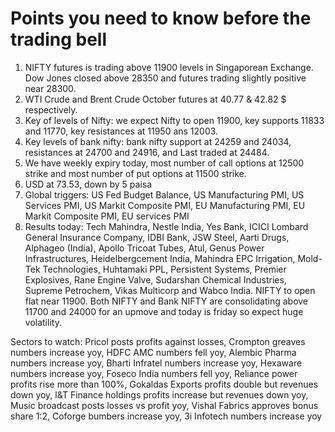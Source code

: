 # Points you need to know before the trading bell
1. NIFTY futures is trading above 11900 levels in Singaporean Exchange. Dow Jones closed above 28350 and futures trading slightly positive near 28300.
2. WTI Crude and Brent Crude October futures at 40.77 & 42.82 $ respectively. 
3. Key of levels of Nifty: we expect Nifty to open 11900, key supports 11833 and 11770, key resistances at 11950 ans 12003.
4. Key levels of bank nifty: bank nifty support at 24259 and 24034, resistances at 24700 and 24916, and Last traded at 24484.
5. We have weekly expiry today, most number of call options at 12500 strike and most number of put options at 11500 strike.
6. USD at 73.53, down by 5 paisa
7. Global triggers: US Fed Budget Balance, US Manufacturing PMI, US Services PMI, US Markit Composite PMI, EU Manufacturing PMI, EU Markit Composite PMI, EU services PMI
8. Results today: Tech Mahindra, Nestle India, Yes Bank, ICICI Lombard General Insurance Company, IDBI Bank, JSW Steel, Aarti Drugs, Alphageo (India), Apollo Tricoat Tubes, Atul, Genus Power Infrastructures, Heidelbergcement India, Mahindra EPC Irrigation, Mold-Tek Technologies, Huhtamaki PPL, Persistent Systems, Premier Explosives, Rane Engine Valve, Sudarshan Chemical Industries, Supreme Petrochem, Vikas Multicorp and Wabco India.
NIFTY to open flat near 11900. Both NIFTY and Bank NIFTY are consolidating above 11700 and 24000 for an upmove and today is friday so expect huge volatility.

Sectors to watch: Pricol posts profits against losses, Crompton greaves numbers increase yoy, HDFC AMC numbers fell yoy, Alembic Pharma numbers increase yoy, Bharti Infratel numbers increase yoy, Hexaware numbers increase yoy, Foseco India numbers fell yoy, Reliance power profits rise more than 100%, Gokaldas Exports profits double but revenues down yoy, l&T Finance holdings profits increase but revenues down yoy, Music broadcast posts losses vs profit yoy, Vishal Fabrics approves bonus share 1:2, Coforge bumbers increase yoy, 3i Infotech numbers increase yoy 
